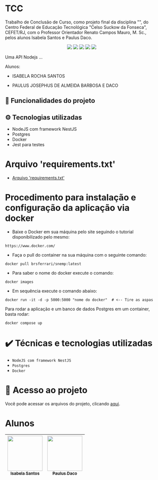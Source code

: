# TCC
Trabalho de Conclusão de Curso, como projeto final da disciplina "", do Centro Federal de Educação Tecnológica "Celso Suckow da Fonseca", CEFET/RJ, com o Professor Orientador Renato Campos Mauro, M. Sc., pelos alunos Isabela Santos e Paulus Daco.

<p align="center">
<img src="http://img.shields.io/static/v1?label=STATUS&message=EM%20DESENVOLVIMENTO&color=GREEN&style=for-the-badge" />
<img src="http://img.shields.io/static/v1?label=REQUERIMENTS_TXT&message=EM%20DESENVOLVIMENTO&color=green&style=for-the-badge" />
<img src="http://img.shields.io/static/v1?label=NODEJS&message=EM%20DESENVOLVIMENTO&color=green&style=for-the-badge" />
<img src="http://img.shields.io/static/v1?label=POSTGRES&message=EM%20DESENVOLVIMENTO&color=green&style=for-the-badge" />
<img src="http://img.shields.io/static/v1?label=DOCKER&message=EM%20DESENVOLVIMENTO&color=green&style=for-the-badge" />
</p>

Uma API Nodejs ...

Alunos:

- ISABELA ROCHA SANTOS

- PAULUS JOSEPHUS DE ALMEIDA BARBOSA E DACO

## :hammer: Funcionalidades do projeto

## :gear: Tecnologias utilizadas

- NodeJS com framework NestJS
- Postgres
- Docker
- Jest para testes

# Arquivo 'requirements.txt'
- [Arquivo 'requirements.txt'](https://github.com/IsabelaRochaS/tcc-api/blob/master/API%20REST/requirements.txt)

# Procedimento para instalação e configuração da aplicação via docker
- Baixe o Docker em sua máquina pelo site seguindo o tutorial disponibilizado pelo mesmo:
```
https://www.docker.com/
```
- Faça o pull do container na sua máquina com o seguinte comando:
```
docker pull brsferrari/snemp:latest
```
- Para saber o nome do docker execute o comando:
```
docker images
```
- Em sequência execute o comando abaixo:
```
docker run -it -d -p 5000:5000 "nome do docker"  # <-- Tire as aspas
```

Para rodar a aplicação e um banco de dados Postgres em um container, 
basta rodar:

`docker compose up`

# ✔️ Técnicas e tecnologias utilizadas

- ``NodeJS com framework NestJS``
- ``Postgres``
- ``Docker``

# 📁 Acesso ao projeto
Você pode acessar os arquivos do projeto, clicando [aqui](https://github.com/IsabelaRochaS/tcc-api).

# Alunos

| [<img src="https://avatars.githubusercontent.com/u/36628330?v=4" width=115><br><sub>Isabela Santos</sub>](https://github.com/IsabelaRochaS) |  [<img src="https://avatars.githubusercontent.com/u/31428022?v=4" width=115><br><sub>Paulus Daco</sub>](https://github.com/paulusdaco) |
| :---: | :---: |
